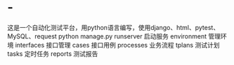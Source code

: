 # -
这是一个自动化测试平台，用python语言编写，使用django、html、pytest、MySQL、request
python manage.py runserver  启动服务
environment 管理环境
interfaces 接口管理
cases 接口用例
processes 业务流程
tplans 测试计划
tasks 定时任务
reports 测试报告